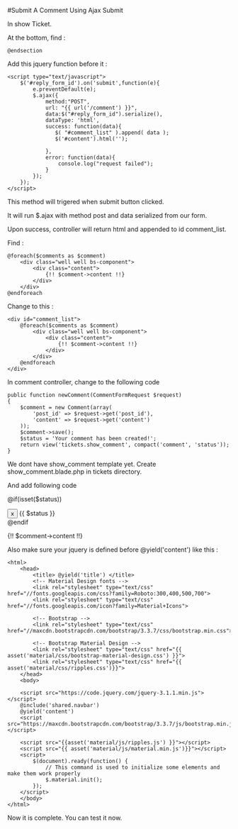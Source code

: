 #Submit A Comment Using Ajax Submit

In show Ticket.

At the bottom, find :

	@endsection 

Add this jquery function before it :

```
<script type="text/javascript">
    $('#reply_form_id').on('submit',function(e){
        e.preventDefault(e);
        $.ajax({
            method:"POST",
            url: "{{ url('/comment') }}",
            data:$("#reply_form_id").serialize(),
            dataType: 'html',
            success: function(data){  
               $( "#comment_list" ).append( data );
               $('#content').html('');
               
            },
            error: function(data){
                console.log("request failed");
            }
        });
    });
</script>
```
This method will trigered when submit button clicked.

It will run $.ajax with method post and data serialized from our form.

Upon success, controller will return html and appended to id comment_list.

Find :

```
@foreach($comments as $comment)
    <div class="well well bs-component">
        <div class="content">
            {!! $comment->content !!}
        </div>
    </div>
@endforeach
```

Change to this :

```
<div id="comment_list">
	@foreach($comments as $comment)
	    <div class="well well bs-component">
	        <div class="content">
	            {!! $comment->content !!}
	        </div>
	    </div>
	@endforeach
</div>
```

In comment controller, change to the following code

```
public function newComment(CommentFormRequest $request)
{
    $comment = new Comment(array(
        'post_id' => $request->get('post_id'),
        'content' => $request->get('content')
    ));
    $comment->save();
    $status = 'Your comment has been created!';
    return view('tickets.show_comment', compact('comment', 'status'));
}
```

We dont have show_comment template yet. 
Create show_comment.blade.php in tickets directory.

And add following code 

@if(isset($status))
	<div class="alert alert-success" >
		<button type="button" class="close" data-dismiss="alert">x</button>
        {{ $status }}
    </div>
@endif
<div class="well well bs-component">
    <div class="content">
        {!! $comment->content !!}
    </div>
</div>

Also make sure your jquery is defined before @yield('content') like this :

```
<html>
	<head>
	    <title> @yield('title') </title>
	    <!-- Material Design fonts -->
	    <link rel="stylesheet" type="text/css" href="//fonts.googleapis.com/css?family=Roboto:300,400,500,700">
	    <link rel="stylesheet" type="text/css" href="//fonts.googleapis.com/icon?family=Material+Icons">

	    <!-- Bootstrap -->
	    <link rel="stylesheet" type="text/css" href="//maxcdn.bootstrapcdn.com/bootstrap/3.3.7/css/bootstrap.min.css">

	    <!-- Bootstrap Material Design -->
	    <link rel="stylesheet" type="text/css" href="{{ asset('material/css/bootstrap-material-design.css') }}">
	    <link rel="stylesheet" type="text/css" href="{{ asset('material/css/ripples.css')}}">
	</head>
	<body>

	<script src="https://code.jquery.com/jquery-3.1.1.min.js"></script>
	@include('shared.navbar')
	@yield('content')
	<script src="https://maxcdn.bootstrapcdn.com/bootstrap/3.3.7/js/bootstrap.min.js"></script>

	<script src="{{asset('material/js/ripples.js') }}"></script>
	<script src="{{ asset('material/js/material.min.js')}}"></script>
	<script>
	    $(document).ready(function() {
	        // This command is used to initialize some elements and make them work properly
	        $.material.init();
	    });
	</script>
	</body>
</html>
```

Now it is complete. You can test it now.